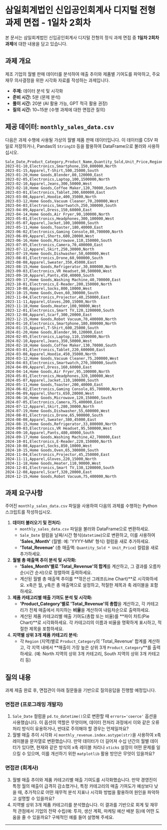 # 삼일회계법인 신입공인회계사 디지털 전형 과제 면접 - 1일차 2회차

본 문서는 삼일회계법인 신입공인회계사 디지털 전형의 정식 과제 면접 중 **1일차 2회차 과제**에 대한 내용을 담고 있습니다.

## 과제 개요

제조 기업의 월별 판매 데이터를 분석하여 매출 추이와 제품별 기여도를 파악하고, 주요 재무 의사결정을 위한 시각화 자료를 작성하는 과제입니다.

  * **주제:** 데이터 분석 및 시각화
  * **준비 시간:** 5분 (문제 분석)
  * **풀이 시간:** 20분 (AI 활용 가능, GPT 적극 활용 권장)
  * **질의 시간:** 10\~15분 (수행 과제에 대한 면접관 질의)

## 제공 데이터: `monthly_sales_data.csv`

다음은 과제 수행에 사용될 가상의 월별 제품 판매 데이터입니다. 이 데이터를 CSV 파일로 저장하거나, Pandas의 `StringIO` 등을 활용하여 DataFrame으로 불러와 사용하십시오.

```csv
Sale_Date,Product_Category,Product_Name,Quantity_Sold,Unit_Price,Region
2023-01-10,Electronics,Smartphone,150,800000,North
2023-01-15,Apparel,T-Shirt,500,25000,South
2023-01-20,Home Goods,Blender,80,120000,East
2023-02-05,Electronics,Laptop,100,1500000,North
2023-02-10,Apparel,Jeans,300,50000,West
2023-02-18,Home Goods,Coffee Maker,120,70000,South
2023-03-01,Electronics,Tablet,200,600000,East
2023-03-08,Apparel,Hoodie,400,35000,North
2023-03-12,Home Goods,Vacuum Cleaner,70,200000,West
2023-04-03,Electronics,Smartwatch,250,300000,South
2023-04-09,Apparel,Dress,150,60000,East
2023-04-14,Home Goods,Air Fryer,90,100000,North
2023-05-01,Electronics,Headphones,300,100000,West
2023-05-07,Apparel,Jacket,100,100000,South
2023-05-11,Home Goods,Toaster,180,40000,East
2023-06-02,Electronics,Gaming Console,80,700000,North
2023-06-09,Apparel,Shorts,600,20000,West
2023-06-16,Home Goods,Microwave,110,150000,South
2023-07-05,Electronics,Camera,70,400000,East
2023-07-12,Apparel,Skirt,250,30000,North
2023-07-19,Home Goods,Dishwasher,50,600000,West
2023-08-01,Electronics,Drone,60,900000,South
2023-08-08,Apparel,Sweater,350,45000,East
2023-08-15,Home Goods,Refrigerator,30,800000,North
2023-09-03,Electronics,VR Headset,90,500000,West
2023-09-10,Apparel,Pants,450,40000,South
2023-09-17,Home Goods,Washing Machine,40,700000,East
2023-10-01,Electronics,E-Reader,200,150000,North
2023-10-08,Apparel,Socks,800,10000,West
2023-10-15,Home Goods,Oven,60,300000,South
2023-11-04,Electronics,Projector,40,250000,East
2023-11-11,Apparel,Gloves,200,15000,North
2023-11-18,Home Goods,Heater,100,90000,West
2023-12-01,Electronics,Smart TV,120,1200000,South
2023-12-08,Apparel,Scarf,300,20000,East
2023-12-15,Home Goods,Robot Vacuum,70,400000,North
2024-01-10,Electronics,Smartphone,180,800000,North
2024-01-15,Apparel,T-Shirt,600,25000,South
2024-01-20,Home Goods,Blender,90,120000,East
2024-02-05,Electronics,Laptop,110,1500000,North
2024-02-10,Apparel,Jeans,350,50000,West
2024-02-18,Home Goods,Coffee Maker,130,70000,South
2024-03-01,Electronics,Tablet,220,600000,East
2024-03-08,Apparel,Hoodie,450,35000,North
2024-03-12,Home Goods,Vacuum Cleaner,75,200000,West
2024-04-03,Electronics,Smartwatch,270,300000,South
2024-04-09,Apparel,Dress,160,60000,East
2024-04-14,Home Goods,Air Fryer,95,100000,North
2024-05-01,Electronics,Headphones,320,100000,West
2024-05-07,Apparel,Jacket,110,100000,South
2024-05-11,Home Goods,Toaster,200,40000,East
2024-06-02,Electronics,Gaming Console,85,700000,North
2024-06-09,Apparel,Shorts,650,20000,West
2024-06-16,Home Goods,Microwave,120,150000,South
2024-07-05,Electronics,Camera,75,400000,East
2024-07-12,Apparel,Skirt,280,30000,North
2024-07-19,Home Goods,Dishwasher,55,600000,West
2024-08-01,Electronics,Drone,65,900000,South
2024-08-08,Apparel,Sweater,380,45000,East
2024-08-15,Home Goods,Refrigerator,33,800000,North
2024-09-03,Electronics,VR Headset,95,500000,West
2024-09-10,Apparel,Pants,480,40000,South
2024-09-17,Home Goods,Washing Machine,42,700000,East
2024-10-01,Electronics,E-Reader,220,150000,North
2024-10-08,Apparel,Socks,850,10000,West
2024-10-15,Home Goods,Oven,65,300000,South
2024-11-04,Electronics,Projector,45,250000,East
2024-11-11,Apparel,Gloves,220,15000,North
2024-11-18,Home Goods,Heater,110,90000,West
2024-12-01,Electronics,Smart TV,130,1200000,South
2024-12-08,Apparel,Scarf,320,20000,East
2024-12-15,Home Goods,Robot Vacuum,75,400000,North
```

## 과제 요구사항

주어진 `monthly_sales_data.csv` 파일을 사용하여 다음의 과제를 수행하는 Python 스크립트를 작성하십시오.

1.  **데이터 불러오기 및 전처리:**
      * `monthly_sales_data.csv` 파일을 불러와 DataFrame으로 변환하세요.
      * `Sale_Date` 컬럼을 날짜/시간 형식(`datetime`)으로 변환하고, 이를 사용하여 **'Sales\_Month'** (월별: 예: 'YYYY-MM' 형식) 컬럼을 새로 추가하세요.
      * **'Total\_Revenue'** (총 매출액: `Quantity_Sold * Unit_Price`) 컬럼을 새로 추가하세요.
2.  **월별 총 매출액 추이 분석 및 시각화:**
      * **'Sales\_Month'별로 'Total\_Revenue'의 합계**를 계산하고, 그 결과를 오름차순(시간 순서)으로 정렬하여 출력하세요.
      * 계산된 월별 총 매출액 추이를 \*\*꺾은선 그래프(Line Chart)\*\*로 시각화하세요. x축은 월, y축은 총 매출액으로 설정하고, 적절한 제목과 축 레이블을 포함하세요.
3.  **제품 카테고리별 매출 기여도 분석 및 시각화:**
      * **'Product\_Category'별로 'Total\_Revenue'의 총합**을 계산하고, 각 카테고리가 전체 매출에서 차지하는 **비율**을 계산하여 내림차순으로 출력하세요.
      * 계산된 제품 카테고리별 매출 기여도(총합 또는 비율)를 \*\*파이 차트(Pie Chart)\*\*로 시각화하세요. 각 카테고리의 이름과 비율을 명확하게 표시하고, 적절한 제목을 포함하세요.
4.  **지역별 상위 3개 제품 카테고리 분석:**
      * 각 `Region` (지역)별로 `Product_Category`의 'Total\_Revenue' 합계를 계산하고, 각 지역 내에서 \*\*매출이 가장 높은 상위 3개 `Product_Category`\*\*를 출력하세요. (예: North 지역의 상위 3개 카테고리, South 지역의 상위 3개 카테고리 등)

## 질의 내용

과제 제출 완료 후, 면접관이 아래 질문들을 기반으로 질의응답을 진행할 예정입니다.

### 면접관 (프로그래밍 개발자)

1.  `Sale_Date` 컬럼을 `pd.to_datetime()`으로 변환할 때 `errors='coerce'` 옵션을 사용했습니다. 이 옵션의 역할은 무엇이며, 데이터 전처리 과정에서 이와 같은 오류 처리 방식이 유용하거나, 반대로 주의해야 할 경우는 언제일까요?
2.  월별 매출 추이 시각화 시 `monthly_revenue.index.astype(str)`을 사용하여 x축 레이블을 문자열로 변환했습니다. 만약 데이터가 더 길어져 수십 년간의 월별 데이터가 있다면, 현재와 같은 방식의 x축 레이블 처리나 `xticks` 설정이 어떤 문제를 일으킬 수 있으며, 이를 개선하기 위한 `matplotlib` 활용 방안은 무엇이 있을까요?

### 면접관 (회계사)

3.  월별 매출 추이와 제품 카테고리별 매출 기여도를 시각화했습니다. 만약 경영진이 특정 월의 매출이 급격히 감소했거나, 특정 카테고리의 매출 기여도가 예상보다 낮을 때, 추가적으로 어떤 재무적 분석 지표나 시각화 방법을 활용하여 원인을 파악하고 설명할 수 있을까요?
4.  지역별 상위 3개 제품 카테고리를 분석했습니다. 이 결과를 기반으로 회계 및 재무적 관점에서 기업의 전략 수립(예: 투자, 생산 계획, 마케팅 예산 배분 등)에 어떤 도움을 줄 수 있을까요? 구체적인 예를 들어 설명해 주세요.

-----
